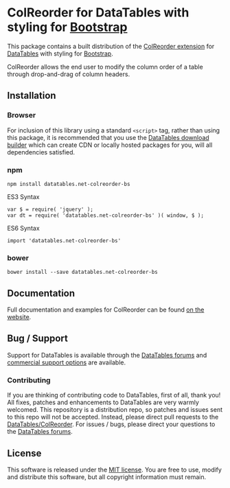 # ColReorder for DataTables with styling for [Bootstrap](https://getbootstrap.com/docs/3.3/)

This package contains a built distribution of the [ColReorder extension](https://datatables.net/extensions/colreorder) for [DataTables](https://datatables.net/) with styling for [Bootstrap](https://getbootstrap.com/docs/3.3/).

ColReorder allows the end user to modify the column order of a table through drop-and-drag of column headers.


## Installation

### Browser

For inclusion of this library using a standard `<script>` tag, rather than using this package, it is recommended that you use the [DataTables download builder](//datatables.net/download) which can create CDN or locally hosted packages for you, will all dependencies satisfied.

### npm

```
npm install datatables.net-colreorder-bs
```

ES3 Syntax
```
var $ = require( 'jquery' );
var dt = require( 'datatables.net-colreorder-bs' )( window, $ );
```

ES6 Syntax
```
import 'datatables.net-colreorder-bs'
```

### bower

```
bower install --save datatables.net-colreorder-bs
```



## Documentation

Full documentation and examples for ColReorder can be found [on the website](https://datatables.net/extensions/colreorder).


## Bug / Support

Support for DataTables is available through the [DataTables forums](//datatables.net/forums) and [commercial support options](//datatables.net/support) are available.


### Contributing

If you are thinking of contributing code to DataTables, first of all, thank you! All fixes, patches and enhancements to DataTables are very warmly welcomed. This repository is a distribution repo, so patches and issues sent to this repo will not be accepted. Instead, please direct pull requests to the [DataTables/ColReorder](http://github.com/DataTables/ColReorder). For issues / bugs, please direct your questions to the [DataTables forums](//datatables.net/forums).


## License

This software is released under the [MIT license](//datatables.net/license). You are free to use, modify and distribute this software, but all copyright information must remain.

